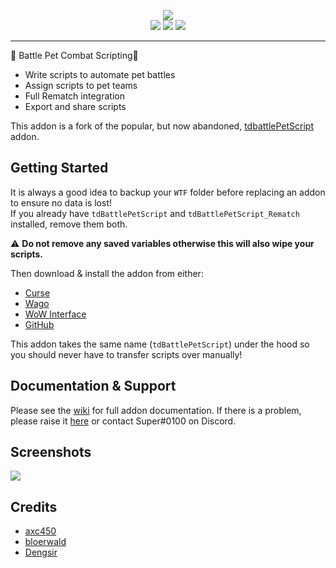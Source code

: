 <p align="center">
    <img src="https://i.imgur.com/1bVE2iW.png">
    <br>
    <img src="https://cf.way2muchnoise.eu/699660.svg">
    <img src="https://cf.way2muchnoise.eu/versions/699660_latest.svg">
    <img src="https://img.shields.io/github/v/release/axc450/pbs">  
</p>

<hr>

🐉 Battle Pet Combat Scripting🐉 

- Write scripts to automate pet battles
- Assign scripts to pet teams
- Full Rematch integration
- Export and share scripts

This addon is a fork of the popular, but now abandoned, [tdbattlePetScript](https://github.com/DengSir/tdBattlePetScript) addon.

## Getting Started
It is always a good idea to backup your `WTF` folder before replacing an addon to ensure no data is lost!  
If you already have `tdBattlePetScript` and `tdBattlePetScript_Rematch` installed, remove them both.

⚠️ **Do not remove any saved variables otherwise this will also wipe your scripts.**

Then download & install the addon from either:
- [Curse](https://www.curseforge.com/wow/addons/pet-battle-scripts)
- [Wago](https://addons.wago.io/addons/pbs)
- [WoW Interface](https://www.wowinterface.com/downloads/info26435-PetBattleScripts.html)
- [GitHub](https://github.com/axc450/pbs/releases)

This addon takes the same name (`tdBattlePetScript`) under the hood so you should never have to transfer scripts over manually!

## Documentation & Support
Please see the [wiki](https://github.com/axc450/pbs/wiki) for full addon documentation.
If there is a problem, please raise it [here](https://github.com/axc450/pbs/issues) or contact Super#0100 on Discord.

## Screenshots
<img src="https://i.imgur.com/Gh3LTWh.png">

## Credits
- [axc450](https://github.com/axc450)
- [bloerwald](https://github.com/bloerwald)
- [Dengsir](https://github.com/DengSir)
